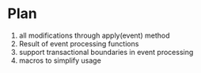 # Plan

1. all modifications through apply(event) method
2. Result of event processing functions
3. support transactional boundaries in event processing
4. macros to simplify usage


